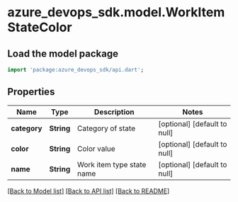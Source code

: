 # azure_devops_sdk.model.WorkItemStateColor

## Load the model package
```dart
import 'package:azure_devops_sdk/api.dart';
```

## Properties
Name | Type | Description | Notes
------------ | ------------- | ------------- | -------------
**category** | **String** | Category of state | [optional] [default to null]
**color** | **String** | Color value | [optional] [default to null]
**name** | **String** | Work item type state name | [optional] [default to null]

[[Back to Model list]](../README.md#documentation-for-models) [[Back to API list]](../README.md#documentation-for-api-endpoints) [[Back to README]](../README.md)


